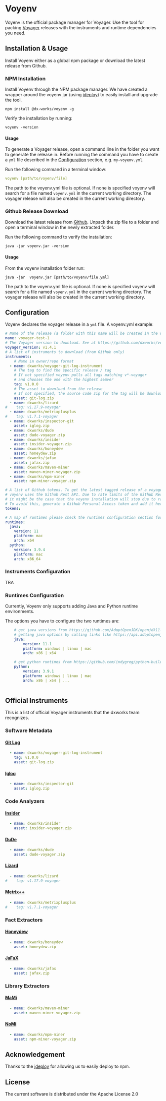 # Voyenv

Voyenv is the official package manager for Voyager. 
Use the tool for packing [Voyager](https://github.com/dxworks/voyager) releases with the instruments and runtime dependencies you need.

## Installation & Usage
Install Voyenv either as a global npm package or download the latest release from Github.

### NPM Installation
Install Voyenv through the NPM package manager. 
We have created a wrapper around the voyenv jar (using [jdeploy](https://github.com/shannah/jdeploy)) to easily install and upgrade the tool.

```shell
npm install @dx-works/voyenv -g
```

Verify the installation by running:
```shell
voyenv -version
```

#### Usage
To generate a Voyager release, open a command line in the folder you want to generate the release in.
Before running the command you have to create a `yml` file described in the [Configuration](#Configuration) section, e.g. `my-voyenv.yml`.

Run the following command in a terminal window:
```yaml
voyenv [path/to/voyenv/file]
```

The path to the voyenv.yml file is optional. If none is specified voyenv will search for a file named `voyenv.yml` in the current working directory.
The voyager release will also be created in the current working directory.

### Github Release Download

Download the latest release from [Github](https://github.com/dxworks/voyenv/releases). Unpack the zip file to a folder and open a terminal window in the newly extracted folder.

Run the following command to verify the installation:

```shell
java -jar voyenv.jar -version
```

#### Usage
From the voyenv installation folder run:
```shell
java -jar  voyenv.jar [path/to/voyenv/file.yml]
```
The path to the voyenv.yml file is optional. If none is specified voyenv will search for a file named `voyenv.yml` in the current working directory.
The voyager release will also be created in the current working directory.

## Configuration
Voyenv declares the voyager release in a `yml` file.
A voyenv.yml example:

```yaml
# Name of the release (a folder with this name will be created in the working directory)
name: voyager-test-1
# The Voyager version to download. See at https://github.com/dxworks/voyager/releases 
voyager_version: v1.4.1
# A list of instruments to download (from Github only)
instruments:
    # Name in owner/repo format
  - name: dxworks/voyager-git-log-instrument
    # The tag to find the specific release / tag
    # If not specified voyenv pulls all tags matching v*-voyager 
    # and chooses the one with the highest semver
    tag: v1.0.0
    # The asset to download from the release 
    # If not specified, the source code zip for the tag will be downloaded
    asset: git-log.zip
  - name: dxworks/lizard
#    tag: v1.17.9-voyager
  - name: dxworks/metrixplusplus
#    tag: v1.7.1-voyager
  - name: dxworks/inspector-git
    asset: iglog.zip
  - name: dxworks/dude
    asset: dude-voyager.zip
  - name: dxworks/insider
    asset: insider-voyager.zip
  - name: dxworks/honeydew
    asset: honeydew.zip
  - name: dxworks/jafax
    asset: jafax.zip
  - name: dxworks/maven-miner
    asset: maven-miner-voyager.zip
  - name: dxworks/npm-miner
    asset: npm-miner-voyager.zip

# A list of Github tokens. To get the latest tagged release of a voyager instrument,
# voyenv uses the Github Rest API. Due to rate limits of the Github Rest API
# it might be the case that the voyenv installation will stop due to rate limits.
# To avoid this, generate a Github Personal Access token and add it here
tokens:

# A map of runtimes please check the runtimes configuration section for more details
runtimes:
  java:
    version: 11
    platform: mac
    arch: x64
  python:
    version: 3.9.4
    platform: mac
    arch: x86_64

```

### Instruments Configuration
TBA

### Runtimes Configuration
Currently, Voyenv only supports adding Java and Python runtime environments.

The options you have to configure the two runtimes are:
```yaml
    # get java versions from https://github.com/AdoptOpenJDK/openjdk11-binaries/releases/tag/jdk-11.0.11%2B9_openj9-0.26.0 or api from https://api.adoptopenjdk.net/q/swagger-ui/#/Assets/searchReleases
    # getting java options by calling links like https://api.adoptopenjdk.net/v3/assets/feature_releases/11/ga?architecture=x64&jvm_impl=hotspot&os=mac
    java:
        version: 11.1
        platform: windows | linux | mac
        arch: x86 | x64

    # get python runtimes from https://github.com/indygreg/python-build-standalone/releases
    python:
        version: 3.9.1
        platform: windows | linux | mac
        arch: x86 | x64 | ...
    
```

## Official Instruments
This is a list of official Voyager instruments that the dxworks team recognizes.
### Software Metadata
#### [Git Log](https://github.com/dxworks/voyager-git-log-instrument)
```yaml
  - name: dxworks/voyager-git-log-instrument
    tag: v1.0.0
    asset: git-log.zip
```
#### [Iglog](https://github.com/dxworks/inspector-git)
```yaml
  - name: dxworks/inspector-git
    asset: iglog.zip
```

### Code Analyzers
#### [Insider](https://github.com/dxworks/insider)
```yaml
  - name: dxworks/insider
    asset: insider-voyager.zip
```

#### [DuDe](https://github.com/dxworks/dude)
```yaml
  - name: dxworks/dude
    asset: dude-voyager.zip
```

#### [Lizard](https://github.com/dxworks/lizard)
```yaml
  - name: dxworks/lizard
#    tag: v1.17.9-voyager
```

#### [Metrix++](https://github.com/dxworks/metrixplusplus)
```yaml
  - name: dxworks/metrixplusplus
#    tag: v1.7.1-voyager
```

### Fact Extractors
#### [Honeydew](https://github.com/dxworks/honeydew)
```yaml
  - name: dxworks/honeydew
    asset: honeydew.zip
```

#### [JaFaX](https://github.com/dxworks/jafax)
```yaml
  - name: dxworks/jafax
    asset: jafax.zip
```

### Library Extractors
#### [MaMi](https://github.com/dxworks/maven-miner)
```yaml
  - name: dxworks/maven-miner
    asset: maven-miner-voyager.zip
```

#### [NoMi](https://github.com/dxworks/npm-miner)
```yaml
  - name: dxworks/npm-miner
    asset: npm-miner-voyager.zip
```

## Acknowledgement
Thanks to the [jdeploy](https://github.com/shannah/jdeploy) for allowing us to easily deploy to npm.

## License
The current software is distributed under the Apache License 2.0

